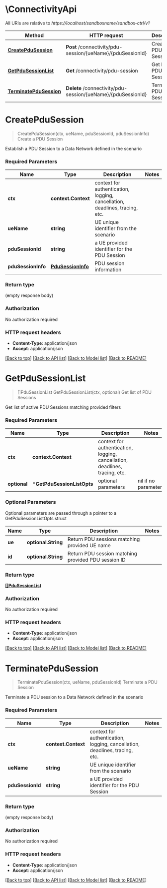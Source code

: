 # \ConnectivityApi

All URIs are relative to *https://localhost/sandboxname/sandbox-ctrl/v1*

Method | HTTP request | Description
------------- | ------------- | -------------
[**CreatePduSession**](ConnectivityApi.md#CreatePduSession) | **Post** /connectivity/pdu-session/{ueName}/{pduSessionId} | Create a PDU Session
[**GetPduSessionList**](ConnectivityApi.md#GetPduSessionList) | **Get** /connectivity/pdu-session | Get list of PDU Sessions
[**TerminatePduSession**](ConnectivityApi.md#TerminatePduSession) | **Delete** /connectivity/pdu-session/{ueName}/{pduSessionId} | Terminate a PDU Session


# **CreatePduSession**
> CreatePduSession(ctx, ueName, pduSessionId, pduSessionInfo)
Create a PDU Session

Establish a PDU Session to a Data Network defined in the scenario

### Required Parameters

Name | Type | Description  | Notes
------------- | ------------- | ------------- | -------------
 **ctx** | **context.Context** | context for authentication, logging, cancellation, deadlines, tracing, etc.
  **ueName** | **string**| UE unique identifier from the scenario | 
  **pduSessionId** | **string**| a UE provided identifier for the PDU Session | 
  **pduSessionInfo** | [**PduSessionInfo**](PduSessionInfo.md)| PDU session information | 

### Return type

 (empty response body)

### Authorization

No authorization required

### HTTP request headers

 - **Content-Type**: application/json
 - **Accept**: application/json

[[Back to top]](#) [[Back to API list]](../README.md#documentation-for-api-endpoints) [[Back to Model list]](../README.md#documentation-for-models) [[Back to README]](../README.md)

# **GetPduSessionList**
> []PduSessionList GetPduSessionList(ctx, optional)
Get list of PDU Sessions

Get list of active PDU Sessions matching provided filters

### Required Parameters

Name | Type | Description  | Notes
------------- | ------------- | ------------- | -------------
 **ctx** | **context.Context** | context for authentication, logging, cancellation, deadlines, tracing, etc.
 **optional** | ***GetPduSessionListOpts** | optional parameters | nil if no parameters

### Optional Parameters
Optional parameters are passed through a pointer to a GetPduSessionListOpts struct

Name | Type | Description  | Notes
------------- | ------------- | ------------- | -------------
 **ue** | **optional.String**| Return PDU sessions matching provided UE name | 
 **id** | **optional.String**| Return PDU session matching provided PDU session ID | 

### Return type

[**[]PduSessionList**](PDUSessionList.md)

### Authorization

No authorization required

### HTTP request headers

 - **Content-Type**: application/json
 - **Accept**: application/json

[[Back to top]](#) [[Back to API list]](../README.md#documentation-for-api-endpoints) [[Back to Model list]](../README.md#documentation-for-models) [[Back to README]](../README.md)

# **TerminatePduSession**
> TerminatePduSession(ctx, ueName, pduSessionId)
Terminate a PDU Session

Terminate a PDU session to a Data Network defined in the scenario

### Required Parameters

Name | Type | Description  | Notes
------------- | ------------- | ------------- | -------------
 **ctx** | **context.Context** | context for authentication, logging, cancellation, deadlines, tracing, etc.
  **ueName** | **string**| UE unique identifier from the scenario | 
  **pduSessionId** | **string**| a UE provided identifier for the PDU Session | 

### Return type

 (empty response body)

### Authorization

No authorization required

### HTTP request headers

 - **Content-Type**: application/json
 - **Accept**: application/json

[[Back to top]](#) [[Back to API list]](../README.md#documentation-for-api-endpoints) [[Back to Model list]](../README.md#documentation-for-models) [[Back to README]](../README.md)

